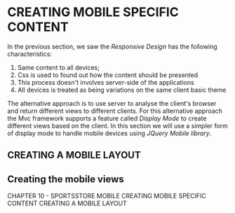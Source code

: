 # CREATING MOBILE SPECIFIC CONTENT

In the previous section, we saw the *Responsive Design* has the following characteristics:  
1. Same content to all devices;
2. Css is used to found out how the content should be presented
3. This process doesn't involves server-side of the applications
4. All devices is treated as being variations on the same client basic theme

The alternative approach is to use server to analyse the client's browser and return different views to different clients. For this alternative approach the Mvc framework supports a feature called *Display Mode* to create different views based on the client. In this section we will use a simpler form of display mode to handle mobile devices using *JQuery Mobile library*.

## CREATING A MOBILE LAYOUT


## Creating the mobile views

CHAPTER 10 - SPORTSSTORE MOBILE
	CREATING MOBILE SPECIFIC CONTENT
		CREATING A MOBILE LAYOUT